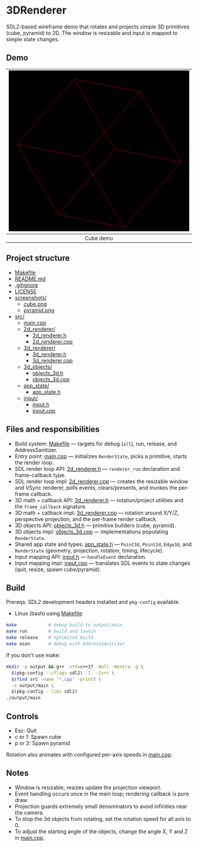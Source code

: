 # 3DRenderer

SDL2-based wireframe demo that rotates and projects simple 3D primitives (cube, pyramid) to 2D. The window is resizable and input is mapped to simple state changes.

## Demo

| ![Cube demo](screenshots/cube.png) |
|:--:|
| Cube demo |

## Project structure

- [Makefile](Makefile)
- [README.md](README.md)
- [.gitignore](.gitignore)
- [LICENSE](LICENSE)
- [screenshots/](screenshots/)
  - [cube.png](screenshots/cube.png)
  - [pyramid.png](screenshots/pyramid.png)
- [src/](src/)
  - [main.cpp](src/main.cpp)
  - [2d_renderer/](src/2d_renderer/)
    - [2d_renderer.h](src/2d_renderer/2d_renderer.h)
    - [2d_renderer.cpp](src/2d_renderer/2d_renderer.cpp)
  - [3d_renderer/](src/3d_renderer/)
    - [3d_renderer.h](src/3d_renderer/3d_renderer.h)
    - [3d_renderer.cpp](src/3d_renderer/3d_renderer.cpp)
  - [3d_objects/](src/3d_objects/)
    - [objects_3d.h](src/3d_objects/objects_3d.h)
    - [objects_3d.cpp](src/3d_objects/objects_3d.cpp)
  - [app_state/](src/app_state/)
    - [app_state.h](src/app_state/app_state.h)
  - [input/](src/input/)
    - [input.h](src/input/input.h)
    - [input.cpp](src/input/input.cpp)

## Files and responsibilities

- Build system: [Makefile](Makefile) — targets for debug (`all`), run, release, and AddressSanitizer.
- Entry point: [main.cpp](src/main.cpp) — initializes `RenderState`, picks a primitive, starts the render loop.
- SDL render loop API: [2d_renderer.h](src/2d_renderer/2d_renderer.h) — `renderer_run` declaration and frame-callback type.
- SDL render loop impl: [2d_renderer.cpp](src/2d_renderer/2d_renderer.cpp) — creates the resizable window and VSync renderer, polls events, clears/presents, and invokes the per-frame callback.
- 3D math + callback API: [3d_renderer.h](src/3d_renderer/3d_renderer.h) — rotation/project utilities and the `frame_callback` signature.
- 3D math + callback impl: [3d_renderer.cpp](src/3d_renderer/3d_renderer.cpp) — rotation around X/Y/Z, perspective projection, and the per-frame render callback.
- 3D objects API: [objects_3d.h](src/3d_objects/objects_3d.h) — primitive builders (cube, pyramid).
- 3D objects impl: [objects_3d.cpp](src/3d_objects/objects_3d.cpp) — implementations populating `RenderState`.
- Shared app state and types: [app_state.h](src/app_state/app_state.h) — `Point3d`, `Point2d`, `Edge3d`, and `RenderState` (geometry, projection, rotation, timing, lifecycle).
- Input mapping API: [input.h](src/input/input.h) — `handleEvent` declaration.
- Input mapping impl: [input.cpp](src/input/input.cpp) — translates SDL events to state changes (quit, resize, spawn cube/pyramid).

## Build

Prereqs: SDL2 development headers installed and `pkg-config` available.

- Linux (bash) using [Makefile](Makefile):

```bash
make            # debug build to output/main
make run        # build and launch
make release    # optimized build
make asan       # debug with AddressSanitizer
```

If you don't use make:

```bash
mkdir -p output && g++ -std=c++17 -Wall -Wextra -g \
  $(pkg-config --cflags sdl2) -I. -Isrc \
  $(find src -name '*.cpp' -print) \
  -o output/main \
  $(pkg-config --libs sdl2)
./output/main
```

## Controls

- Esc: Quit
- c or 1: Spawn cube
- p or 2: Spawn pyramid

Rotation also animates with configured per-axis speeds in [main.cpp](src/main.cpp).

## Notes

- Window is resizable; resizes update the projection viewport.
- Event handling occurs once in the main loop; rendering callback is pure draw.
- Projection guards extremely small denominators to avoid infinities near the camera.
- To stop the 3d objects from rotating, set the rotation speed for all axis to 0.
- To adjust the starting angle of the objects, change the angle X, Y and Z in [main.cpp](src/main.cpp).

